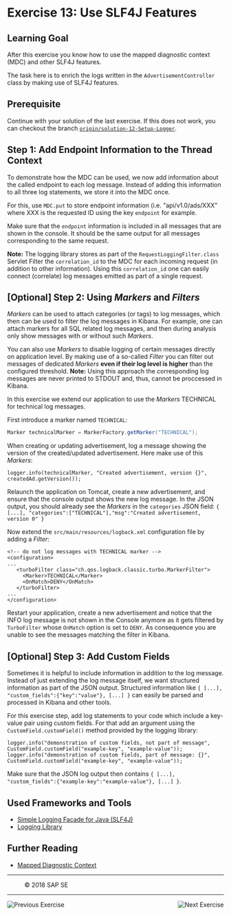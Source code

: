 Exercise 13: Use SLF4J Features
===============================

## Learning Goal
After this exercise you know how to use the mapped diagnostic context (MDC) and other SLF4J features. 

The task here is to enrich the logs written in the `AdvertisementController` class by making use of SLF4J features.

## Prerequisite
Continue with your solution of the last exercise. If this does not work, you can checkout the branch [`origin/solution-12-Setup-Logger`](https://github.com/SAP/cloud-bulletinboard-ads/tree/solution-12-Setup-Logger).
## Step 1: Add Endpoint Information to the Thread Context
To demonstrate how the MDC can be used, we now add information about the called endpoint to each log message. Instead of adding this information to all three log statements, we store it into the MDC once.

For this, use `MDC.put` to store endpoint information (i.e. "api/v1.0/ads/XXX" where XXX is the requested ID using the key `endpoint` for example.

Make sure that the `endpoint` information is included in all messages that are shown in the console. It should be the same output for all messages corresponding to the same request. 

**Note:** The logging library stores as part of the `RequestLoggingFilter.class` Servlet Filter the `correlation_id` to the MDC for each incoming request (in addition to other information). Using this `correlation_id` one can easily connect (correlate) log messages emitted as part of a single request. 

## [Optional] Step 2: Using _Markers_ and _Filters_
_Markers_ can be used to attach categories (or tags) to log messages, which then can be used to filter the log messages in Kibana.
For example, one can attach markers for all SQL related log messages, and then during analysis only show messages with or without such _Markers_.

You can also use _Markers_ to disable logging of certain messages directly on application level. By making use of a so-called _Filter_ you can filter out messages of dedicated _Markers_ **even if their log level is higher** than the configured threshold. 
**Note:** Using this approach the corresponding log messages are never printed to STDOUT and, thus, cannot be proccessed in Kibana.

In this exercise we extend our application to use the _Markers_ TECHNICAL for technical log messages.

First introduce a marker named `TECHNICAL`:
```java
Marker technicalMarker = MarkerFactory.getMarker("TECHNICAL");
```

When creating or updating advertisement, log a message showing the version of the created/updated advertisement. Here make use of this _Markers_:
```
logger.info(technicalMarker, "Created advertisement, version {}", createdAd.getVersion());
```

Relaunch the application on Tomcat, create a new advertisement, and ensure that the console output shows the new log message.
In the JSON output, you should already see the _Markers_ in the `categories` JSON field: `{ [...], "categories":["TECHNICAL"],"msg":"Created advertisement, version 0" }`

Now extend the `src/main/resources/logback.xml` configuration file by adding a _Filter_:
```
<!-- do not log messages with TECHNICAL marker -->
<configuration>
...
   <turboFilter class="ch.qos.logback.classic.turbo.MarkerFilter">
     <Marker>TECHNICAL</Marker>
     <OnMatch>DENY</OnMatch>
   </turboFilter>
...
</configuration>
```
Restart your application, create a new advertisement and notice that the INFO log message is not shown in the Console anymore as it gets filtered by `TurboFilter` whose `OnMatch` option is set to `DENY`. As consequence you are unable to see the messages matching the filter in Kibana.

## [Optional] Step 3: Add Custom Fields
Sometimes it is helpful to include information in addition to the log message.
Instead of just extending the log message itself, we want structured information as part of the JSON output.
Structured information like `{ [...], "custom_fields":{"key":"value"}, [...] }` can easily be parsed and processed in Kibana and other tools.

For this exercise step, add log statements to your code which include a key-value pair using custom fields.
For that add an argument using the `CustomField.customField()` method provided by the logging library:

```
logger.info("demonstration of custom fields, not part of message", CustomField.customField("example-key", "example-value"));
logger.info("demonstration of custom fields, part of message: {}", CustomField.customField("example-key", "example-value"));
```

Make sure that the JSON log output then contains `{ [...], "custom_fields":{"example-key":"example-value"}, [...] }`.

## Used Frameworks and Tools
- [Simple Logging Facade for Java (SLF4J)](http://www.slf4j.org/)
- [Logging Library](https://github.com/SAP/cf-java-logging-support) 

## Further Reading
- [Mapped Diagnostic Context](http://logback.qos.ch/manual/mdc.html)


***
<dl>
  <dd>
  <div class="footer">&copy; 2018 SAP SE</div>
  </dd>
</dl>
<hr>
<a href="/LoggingTracing/Exercise_12_Setup_Logger.md">
  <img align="left" alt="Previous Exercise">
</a>
<a href="/LoggingTracing/Exercise_14_GettingStarted_With_ELK_Stack.md">
  <img align="right" alt="Next Exercise">
</a>
